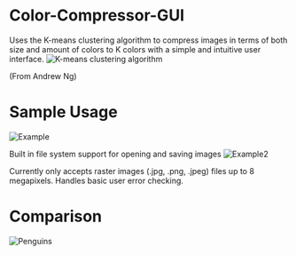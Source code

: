 # Color-Compressor-GUI
Uses the K-means clustering algorithm to compress images in terms of both size and amount of colors to K colors with a simple and intuitive user interface.
![K-means clustering algorithm](https://i.imgur.com/n7rjeTE.png)

(From Andrew Ng)

# Sample Usage
![Example](https://i.imgur.com/XMgtrov.png)

Built in file system support for opening and saving images
![Example2](https://i.imgur.com/j6TUxEL.png)

Currently only accepts raster images (.jpg, .png, .jpeg) files up to 8 megapixels. Handles basic user error checking.

# Comparison
![Penguins](https://i.imgur.com/G9FfXN8.png)
